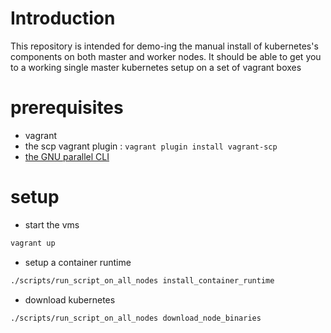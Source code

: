 # Introduction

This repository is intended for demo-ing the manual install of kubernetes's components on both master and worker nodes.
It should be able to get you to a working single master kubernetes setup on a set of vagrant boxes

# prerequisites
- vagrant
- the scp vagrant plugin : `vagrant plugin install vagrant-scp`
- [the GNU parallel CLI](https://www.gnu.org/software/parallel/)

# setup
- start the vms
```sh
vagrant up
```

- setup a container runtime
```sh
./scripts/run_script_on_all_nodes install_container_runtime
```

- download kubernetes
```sh
./scripts/run_script_on_all_nodes download_node_binaries
```